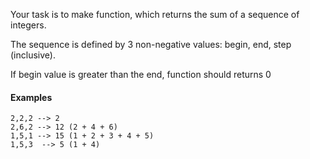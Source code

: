 Your task is to make function, which returns the sum of a sequence of integers.

The sequence is defined by 3 non-negative values: begin, end, step (inclusive).

If begin value is greater than the end, function should returns 0

#### Examples
```
2,2,2 --> 2
2,6,2 --> 12 (2 + 4 + 6)
1,5,1 --> 15 (1 + 2 + 3 + 4 + 5)
1,5,3  --> 5 (1 + 4)
```
